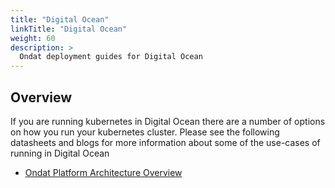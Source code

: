 ```yaml
---
title: "Digital Ocean"
linkTitle: "Digital Ocean"
weight: 60
description: >
  Ondat deployment guides for Digital Ocean
---
```


## Overview

If you are running kubernetes in Digital Ocean there are a number of options on how you run your kubernetes cluster.  Please see the following datasheets and blogs for more information about some of the use-cases of running in Digital Ocean

* [Ondat Platform Architecture Overview](https://3402546.fs1.hubspotusercontent-na1.net/hubfs/3402546/Ondat%20-%20Platform%20Architecture.pdf)
